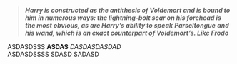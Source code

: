 > ***Harry is constructed as the antithesis of Voldemort and is bound to him in numerous ways: the lightning-bolt scar on his forehead is the most obvious, as are Harry’s ability to speak*** ***Parseltongue*** ***and his wand, which is an exact counterpart of Voldemort’s. Like Frodo*** 

ASDASDSSS **ASDAS** *DASDASDASDAD*       
ASDASDSSSS SDASD SADASD
